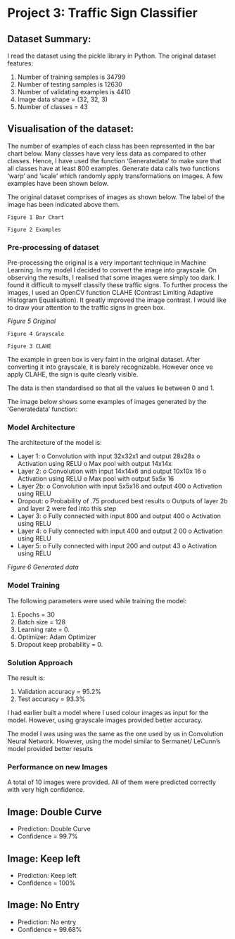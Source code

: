 # Project 3: Traffic Sign Classifier

## Dataset Summary:

I read the dataset using the pickle library in Python. The original dataset features:

1. Number of training samples is 34799
2. Number of testing samples is 12630
3. Number of validating examples is 4410
4. Image data shape = (32, 32, 3)
5. Number of classes = 43

## Visualisation of the dataset:

The number of examples of each class has been represented in the bar chart below. Many classes have
very less data as compared to other classes. Hence, I have used the function ‘Generatedata’ to make
sure that all classes have at least 800 examples. Generate data calls two functions ‘warp’ and ‘scale’
which randomly apply transformations on images. A few examples have been shown below.

The original dataset comprises of images as shown below. The label of the image has been indicated
above them.

```
Figure 1 Bar Chart
```
```
Figure 2 Examples
```

### Pre-processing of dataset

Pre-processing the original is a very important technique in Machine Learning. In my model I decided
to convert the image into grayscale. On observing the results, I realised that some images were simply
too dark. I found it difficult to myself classify these traffic signs. To further process the images, I used
an OpenCV function CLAHE (Contrast Limiting Adaptive Histogram Equalisation). It greatly improved
the image contrast. I would like to draw your attention to the traffic signs in green box.

_Figure 5 Original_

```
Figure 4 Grayscale
```
```
Figure 3 CLAHE
```

The example in green box is very faint in the original dataset. After converting it into grayscale, it is
barely recognizable. However once ve apply CLAHE, the sign is quite clearly visible.

The data is then standardised so that all the values lie between 0 and 1.

The image below shows some examples of images generated by the ‘Generatedata’ function:

### Model Architecture

The architecture of the model is:

- Layer 1:
    o Convolution with input 32x32x1 and output 28x28x
    o Activation using RELU
    o Max pool with output 14x14x
- Layer 2:
    o Convolution with input 14x14x6 and output 10x10x 16
    o Activation using RELU
    o Max pool with output 5x5x 16
- Layer 2b:
    o Convolution with input 5x5x16 and output 400
    o Activation using RELU
- Dropout:
    o Probability of .75 produced best results
    o Outputs of layer 2b and layer 2 were fed into this step
- Layer 3:
    o Fully connected with input 800 and output 400
    o Activation using RELU
- Layer 4:
    o Fully connected with input 400 and output 2 00
    o Activation using RELU
- Layer 5:
    o Fully connected with input 200 and output 43
    o Activation using RELU

_Figure 6 Generated data_


### Model Training

The following parameters were used while training the model:

1. Epochs = 30
2. Batch size = 128
3. Learning rate = 0.
4. Optimizer: Adam Optimizer
5. Dropout keep probability = 0.

### Solution Approach

The result is:

1. Validation accuracy = 95.2%
2. Test accuracy = 93.3%

I had earlier built a model where I used colour images as input for the model. However, using
grayscale images provided better accuracy.

The model I was using was the same as the one used by us in Convolution Neural Network. However,
using the model similar to Sermanet/ LeCunn’s model provided better results

### Performance on new Images

A total of 10 images were provided. All of them were predicted correctly with very high confidence.

## Image: Double Curve

- Prediction: Double Curve
- Confidence = 99.7%

## Image: Keep left

- Prediction: Keep left
- Confidence = 100%

## Image: No Entry

- Prediction: No entry
- Confidence = 99.68%
